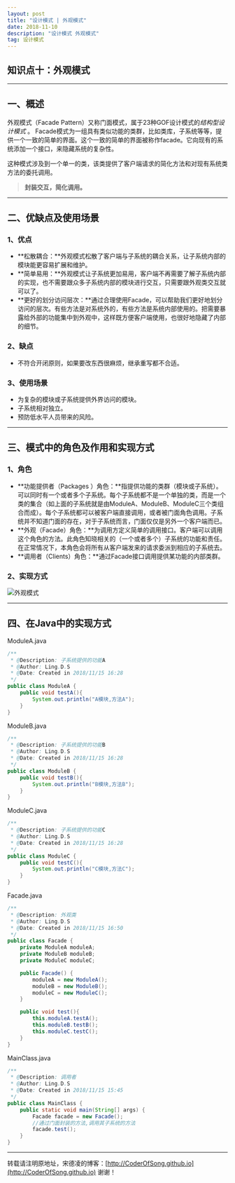 ```yaml
---
layout: post
title: "设计模式 | 外观模式"
date: 2018-11-10 
description: "设计模式 外观模式"
tag: 设计模式 
---   
```


## 知识点十：外观模式

-----

## 一、概述

外观模式（Facade Pattern）又称门面模式，属于23种GOF设计模式的*结构型设计模式* 。 Facade模式为一组具有类似功能的类群，比如类库，子系统等等，提供一个一致的简单的界面。这个一致的简单的界面被称作facade。它向现有的系统添加一个接口，来隐藏系统的复杂性。

这种模式涉及到一个单一的类，该类提供了客户端请求的简化方法和对现有系统类方法的委托调用。

> **封装交互，简化调用。** 

-----------------

## 二、优缺点及使用场景

### 1、优点

- **松散耦合：**外观模式松散了客户端与子系统的耦合关系，让子系统内部的模块能更容易扩展和维护。
- **简单易用：**外观模式让子系统更加易用，客户端不再需要了解子系统内部的实现，也不需要跟众多子系统内部的模块进行交互，只需要跟外观类交互就可以了。
- **更好的划分访问层次：**通过合理使用Facade，可以帮助我们更好地划分访问的层次。有些方法是对系统外的，有些方法是系统内部使用的。把需要暴露给外部的功能集中到外观中，这样既方便客户端使用，也很好地隐藏了内部的细节。

### 2、缺点

- 不符合开闭原则，如果要改东西很麻烦，继承重写都不合适。 

### 3、使用场景

- 为复杂的模块或子系统提供外界访问的模块。
- 子系统相对独立。
- 预防低水平人员带来的风险。  

-----------------

## 三、模式中的角色及作用和实现方式

### 1、角色

- **功能提供者（Packages ）角色：**指提供功能的类群（模块或子系统）。可以同时有一个或者多个子系统。每个子系统都不是一个单独的类，而是一个类的集合（如上面的子系统就是由ModuleA、ModuleB、ModuleC三个类组合而成）。每个子系统都可以被客户端直接调用，或者被门面角色调用。子系统并不知道门面的存在，对于子系统而言，门面仅仅是另外一个客户端而已。
- **外观（Facade）角色：**为调用方定义简单的调用接口。客户端可以调用这个角色的方法。此角色知晓相关的（一个或者多个）子系统的功能和责任。在正常情况下，本角色会将所有从客户端发来的请求委派到相应的子系统去。 
- **调用者（Clients）角色：**通过Facade接口调用提供某功能的内部类群。

### 2、实现方式

![外观模式](https://i.imgur.com/2IpqL9V.png)

---------

## 四、在Java中的实现方式

ModuleA.java

```java
/**
 * @Description: 子系统提供的功能A
 * @Author: Ling.D.S
 * @Date: Created in 2018/11/15 16:28
 */
public class ModuleA {
    public void testA(){
        System.out.println("A模块,方法A");
    }
}
```

ModuleB.java

```java
/**
 * @Description: 子系统提供的功能B
 * @Author: Ling.D.S
 * @Date: Created in 2018/11/15 16:28
 */
public class ModuleB {
    public void testB(){
        System.out.println("B模块,方法B");
    }
}
```

ModuleC.java

```java
/**
 * @Description: 子系统提供的功能C
 * @Author: Ling.D.S
 * @Date: Created in 2018/11/15 16:28
 */
public class ModuleC {
    public void testC(){
        System.out.println("C模块,方法C");
    }
}
```

Facade.java

```java
/**
 * @Description: 外观类
 * @Author: Ling.D.S
 * @Date: Created in 2018/11/15 16:50
 */
public class Facade {
    private ModuleA moduleA;
    private ModuleB moduleB;
    private ModuleC moduleC;

    public Facade() {
        moduleA = new ModuleA();
        moduleB = new ModuleB();
        moduleC = new ModuleC();
    }

    public void test(){
        this.moduleA.testA();
        this.moduleB.testB();
        this.moduleC.testC();
    }
}
```

MainClass.java

```java
/**
 * @Description: 调用者
 * @Author: Ling.D.S
 * @Date: Created in 2018/11/15 15:45
 */
public class MainClass {
    public static void main(String[] args) {
        Facade facade = new Facade();
        //通过门面封装的方法,调用其子系统的方法
        facade.test();
    }
}
```

-------------------------------

转载请注明原地址，宋德凌的博客：[http://CoderOfSong.github.io](http://CoderOfSong.github.io) 谢谢！